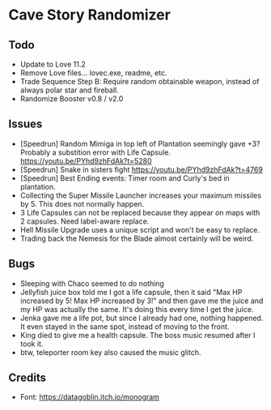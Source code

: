 Cave Story Randomizer
=====================

Todo
----

- Update to Love 11.2
- Remove Love files... lovec.exe, readme, etc.
- Trade Sequence Step B: Require random obtainable weapon, instead of always polar star and fireball.
- Randomize Booster v0.8 / v2.0

Issues
------

- [Speedrun] Random Mimiga in top left of Plantation seemingly gave +3? Probably a substition error with Life Capsule. https://youtu.be/PYhd9zhFdAk?t=5280
- [Speedrun] Snake in sisters fight https://youtu.be/PYhd9zhFdAk?t=4769
- [Speedrun] Best Ending events: Timer room and Curly's bed in plantation.
- Collecting the Super Missile Launcher increases your maximum missiles by 5. This does not normally happen.
- 3 Life Capsules can not be replaced because they appear on maps with 2 capsules. Need label-aware replace.
- Hell Missile Upgrade uses a unique script and won't be easy to replace.
- Trading back the Nemesis for the Blade almost certainly will be weird.

Bugs
----
- Sleeping with Chaco seemed to do nothing
- Jellyfish juice box told me I got a life capsule, then it said "Max HP increased by 5! Max HP increased by 3!" and then gave me the juice and my HP was actually the same. It's doing this every time I get the juice.
- Jenka gave me a life pot, but since I already had one, nothing happened. It even stayed in the same spot, instead of moving to the front.
- King died to give me a health capsule. The boss music resumed after I took it.
- btw, teleporter room key also caused the music glitch.

Credits
-------

- Font: https://datagoblin.itch.io/monogram
